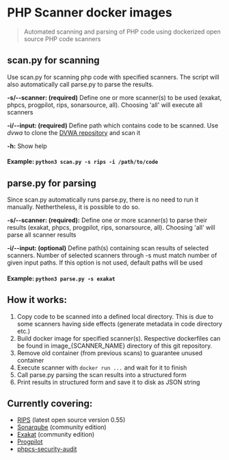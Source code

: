 # PHP Scanner docker images
> Automated scanning and parsing of PHP code using dockerized open source PHP code scanners

## scan.py for scanning
Use scan.py for scanning php code with specified scanners. The script will also automatically call parse.py to parse the results. 

**-s/--scanner: (required)** Define one or more scanner(s) to be used (exakat, phpcs, progpilot, rips, sonarsource, all). Choosing 'all' will execute all scanners

**-i/--input: (required)** Define path which contains code to be scanned. Use _dvwa_ to clone the [DVWA repository](https://github.com/digininja/DVWA) and scan it

**-h:** Show help

#### Example: `python3 scan.py -s rips -i /path/to/code`

## parse.py for parsing

Since scan.py automatically runs parse.py, there is no need to run it manually. Nethertheless, it is possible to do so.

**-s/--scanner: (required):** Define one or more scanner(s) to parse their results (exakat, phpcs, progpilot, rips, sonarsource, all). Choosing 'all' will parse all scanner results

**-i/--input: (optional)** Define path(s) containing scan results of selected scanners. Number of selected scanners through -s must match number of given input paths. If this option is not used, default paths will be used

#### Example: `python3 parse.py -s exakat`

## How it works:

1. Copy code to be scanned into a defined local directory. This is due to some scanners having side effects (generate metadata in code directory etc.)
2. Build docker image for specified scanner(s). Respective dockerfiles can be found in image_\{SCANNER_NAME\} directory of this git repository.
3. Remove old container (from previous scans) to guarantee unused container
4. Execute scanner with `docker run ...` and wait for it to finish
5. Call parse.py parsing the scan results into a structured form
6. Print results in structured form and save it to disk as JSON string

## Currently covering:
* [RIPS](https://www.ripstech.com/) (latest open source version 0.55)
* [Sonarqube](https://www.sonarqube.org/) (community edition)
* [Exakat](https://www.exakat.io/) (community edition)
* [Progpilot](https://github.com/designsecurity/progpilot)
* [phpcs-security-audit](https://github.com/FloeDesignTechnologies/phpcs-security-audit)
